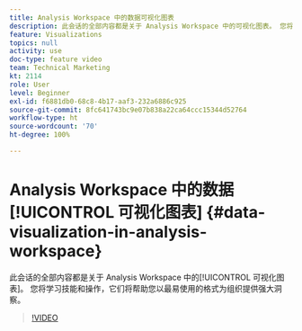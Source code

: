 ```yaml
---
title: Analysis Workspace 中的数据可视化图表
description: 此会话的全部内容都是关于 Analysis Workspace 中的可视化图表。 您将学习技能和操作，它们将帮助您以最易使用的格式为组织提供强大洞察。
feature: Visualizations
topics: null
activity: use
doc-type: feature video
team: Technical Marketing
kt: 2114
role: User
level: Beginner
exl-id: f6881db0-68c8-4b17-aaf3-232a6886c925
source-git-commit: 8fc641743bc9e07b838a22ca64ccc15344d52764
workflow-type: ht
source-wordcount: '70'
ht-degree: 100%

---
```


# Analysis Workspace 中的数据[!UICONTROL 可视化图表] {#data-visualization-in-analysis-workspace}

此会话的全部内容都是关于 Analysis Workspace 中的[!UICONTROL 可视化图表]。 您将学习技能和操作，它们将帮助您以最易使用的格式为组织提供强大洞察。

>[!VIDEO](https://video.tv.adobe.com/v/25036/?quality=12&learn=on)
